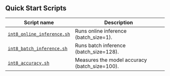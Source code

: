 <!--- 40. Quick Start Scripts -->
## Quick Start Scripts

| Script name | Description |
|-------------|-------------|
| [`int8_online_inference.sh`](/quickstart/image_recognition/tensorflow/resnet101/inference/cpu/int8/int8_online_inference.sh) | Runs online inference (batch_size=1). |
| [`int8_batch_inference.sh`](/quickstart/image_recognition/tensorflow/resnet101/inference/cpu/int8/int8_batch_inference.sh) | Runs batch inference (batch_size=128). |
| [`int8_accuracy.sh`](/quickstart/image_recognition/tensorflow/resnet101/inference/cpu/int8/int8_accuracy.sh) | Measures the model accuracy (batch_size=100). |

